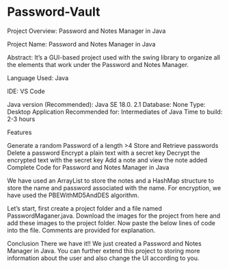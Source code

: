 # Password-Vault



Project Overview: Password and Notes Manager in Java

Project Name:	Password and Notes Manager in Java

Abstract:	It’s a GUI-based project used with the swing library to organize
all the elements that work under the Password and Notes Manager.

Language Used:	Java

IDE:	VS Code

Java version (Recommended):	Java SE 18.0. 2.1
Database:	None
Type:	Desktop Application
Recommended for:	Intermediates of Java
Time to build:	2-3 hours

Features

Generate a random Password of a length >4
Store and Retrieve passwords
Delete a password
Encrypt a plain text with a secret key
Decrypt the encrypted text with the secret key
Add a note and view the note added
Complete Code for Password and Notes Manager in Java

We have used an ArrayList to store the notes and a HashMap structure
to store the name and password associated with the name.
For encryption, we have used the PBEWithMD5AndDES algorithm.

Let’s start, first create a project folder and a file named PasswordMaganer.java.
Download the images for the project from here and add these images to
the project folder. Now paste the below lines of code into the file.
Comments are provided for explanation.



Conclusion
There we have it!! We just created a Password and Notes Manager in Java.
 You can further extend this project to storing more information about
 the user and also change the UI according to you.

